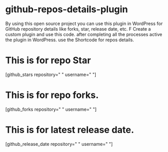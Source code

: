 # github-repos-details-plugin
By using this open source project you can use this plugin in WordPress for GitHub repository details like forks, star, release date, etc. F
Create a custom plugin and use this code.
after completing all the processes active the plugin in WordPress.
use the Shortcode for repos details.
# This is for repo Star
 [github_stars repository=" " username=" "]
# This is for repo forks.
 [github_forks repository=" " username=" "]
# This is for latest release date.
 [github_release_date repository=" " username=" "]
